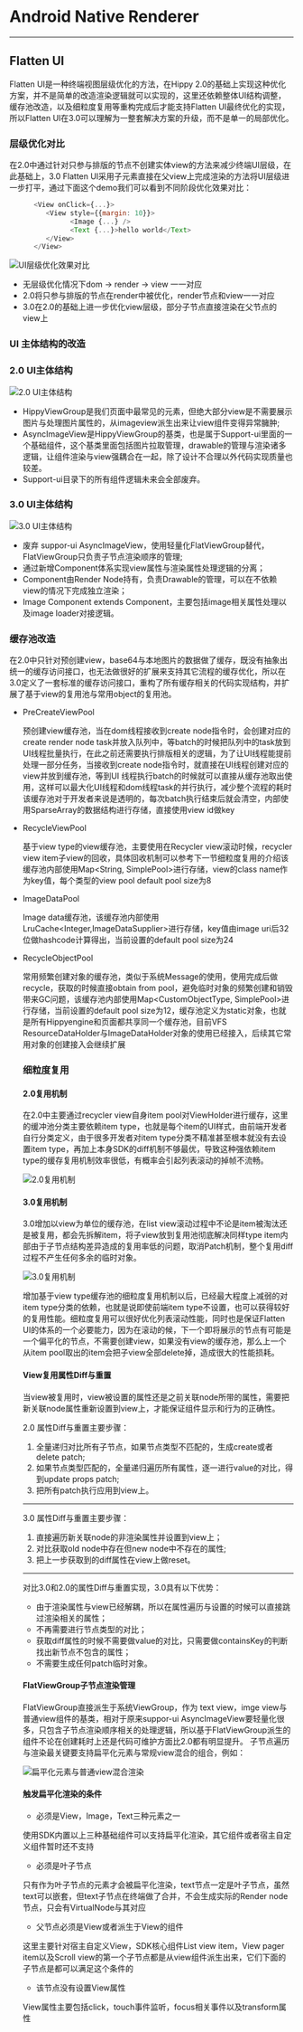 # Android Native Renderer

---

## Flatten UI

  Flatten UI是一种终端视图层级优化的方法，在Hippy 2.0的基础上实现这种优化方案，并不是简单的改造渲染逻辑就可以实现的，这里还依赖整体UI结构调整，缓存池改造，以及细粒度复用等重构完成后才能支持Flatten UI最终优化的实现，所以Flatten UI在3.0可以理解为一整套解决方案的升级，而不是单一的局部优化。

### 层级优化对比

  在2.0中通过针对只参与排版的节点不创建实体view的方法来减少终端UI层级，在此基础上，3.0 Flatten UI采用子元素直接在父view上完成渲染的方法将UI层级进一步打平，通过下面这个demo我们可以看到不同阶段优化效果对比：

```js
      <View onClick={...}>
         <View style={{margin: 10}}> 
               <Image {...} />
               <Text {...}>hello world</Text>
         </View>
      </View>
```

  ![UI层级优化效果对比](../assets/img/flatten-ui-1.png)

- 无层级优化情况下dom  -> render -> view 一一对应
- 2.0将只参与排版的节点在render中被优化，render节点和view一一对应
- 3.0在2.0的基础上进一步优化view层级，部分子节点直接渲染在父节点的view上

### UI 主体结构的改造

### 2.0 UI主体结构

  ![2.0 UI主体结构](../assets/img/flatten-ui-2.png)

- HippyViewGroup是我们页面中最常见的元素，但绝大部分view是不需要展示图片与处理图片属性的，从imageview派生出来让view组件变得异常臃肿;
- AsyncImageView是HippyViewGroup的基类，也是属于Support-ui里面的一个基础组件，这个基类里面包括图片拉取管理，drawable的管理与渲染诸多逻辑，让组件渲染与view强耦合在一起，除了设计不合理以外代码实现质量也较差。
- Support-ui目录下的所有组件逻辑未来会全部废弃。

### 3.0 UI主体结构

  ![3.0 UI主体结构](../assets/img/flatten-ui-3.png)

- 废弃 suppor-ui AsyncImageView，使用轻量化FlatViewGroup替代，FlatViewGroup只负责子节点渲染顺序的管理;
- 通过新增Component体系实现view属性与渲染属性处理逻辑的分离；
- Component由Render Node持有，负责Drawable的管理，可以在不依赖view的情况下完成独立渲染；
- Image Component extends Component，主要包括image相关属性处理以及image loader对接逻辑。

### 缓存池改造

在2.0中只针对预创建view，base64与本地图片的数据做了缓存，既没有抽象出统一的缓存访问接口，也无法做很好的扩展来支持其它流程的缓存优化，所以在3.0定义了一套标准的缓存访问接口，重构了所有缓存相关的代码实现结构，并扩展了基于view的复用池与常用object的复用池。

- PreCreateViewPool

   预创建view缓存池，当在dom线程接收到create node指令时，会创建对应的create  render node task并放入队列中，等batch的时候把队列中的task放到UI线程批量执行，在此之前还需要执行排版相关的逻辑，为了让UI线程能提前处理一部分任务，当接收到create node指令时，就直接在UI线程创建对应的view并放到缓存池，等到UI 线程执行batch的时候就可以直接从缓存池取出使用，这样可以最大化UI线程和dom线程task的并行执行，减少整个流程的耗时该缓存池对于开发者来说是透明的，每次batch执行结束后就会清空，内部使用SparseArray<View>的数据结构进行存储，直接使用view id做key

- RecycleViewPool

   基于view type的view缓存池，主要使用在Recycler view滚动时候，recycler view item子view的回收，具体回收机制可以参考下一节细粒度复用的介绍该缓存池内部使用Map<String, SimplePool<View>>进行存储，view的class name作为key值，每个类型的view pool default pool size为8

- ImageDataPool

   Image data缓存池，该缓存池内部使用LruCache<Integer,ImageDataSupplier>进行存储，key值由image uri后32位做hashcode计算得出，当前设置的default pool size为24

- RecycleObjectPool

   常用频繁创建对象的缓存池，类似于系统Message的使用，使用完成后做recycle，获取的时候直接obtain from pool，避免临时对象的频繁创建和销毁带来GC问题，该缓存池内部使用Map<CustomObjectType, SimplePool<Object>>进行存储，当前设置的default pool size为12，缓存池定义为static对象，也就是所有Hippyengine和页面都共享同一个缓存池，目前VFS ResourceDataHolder与ImageDataHolder对象的使用已经接入，后续其它常用对象的创建接入会继续扩展

### 细粒度复用

#### 2.0复用机制

   在2.0中主要通过recycler view自身item pool对ViewHolder进行缓存，这里的缓冲池分类主要依赖item type，也就是每个item的UI样式，由前端开发者自行分类定义，由于很多开发者对item type分类不精准甚至根本就没有去设置item type，再加上本身SDK的diff机制不够最优，导致这种强依赖item type的缓存复用机制效率很低，有概率会引起列表滚动的掉帧不流畅。

   ![2.0复用机制](../assets/img/flatten-ui-4.png)

#### 3.0复用机制

   3.0增加以view为单位的缓存池，在list view滚动过程中不论是item被淘汰还是被复用，都会先拆解item，将子view放到复用池彻底解决同样type item内部由于子节点结构差异造成的复用率低的问题，取消Patch机制，整个复用diff过程不产生任何多余的临时对象。

   ![3.0复用机制](../assets/img/flatten-ui-5.png)

   增加基于view type缓存池的细粒度复用机制以后，已经最大程度上减弱的对item type分类的依赖，也就是说即使前端item type不设置，也可以获得较好的复用性能。细粒度复用可以很好优化列表滚动性能，同时也是保证Flatten UI的体系的一个必要能力，因为在滚动的候，下一个即将展示的节点有可能是一个偏平化的节点，不需要创建view，如果没有view的缓存池，那么上一个从item pool取出的item会把子view全部delete掉，造成很大的性能损耗。

#### View复用属性Diff与重置

   当view被复用时，view被设置的属性还是之前关联node所带的属性，需要把新关联node属性重新设置到view上，才能保证组件显示和行为的正确性。

2.0 属性Diff与重置主要步骤：

1. 全量递归对比所有子节点，如果节点类型不匹配的，生成create或者delete patch;
2. 如果节点类型匹配的，全量递归遍历所有属性，逐一进行value的对比，得到update props patch;
3. 把所有patch执行应用到view上。

---

3.0 属性Diff与重置主要步骤：

1. 直接遍历新关联node的非渲染属性并设置到view上；
2. 对比获取old node中存在但new node中不存在的属性;
3. 把上一步获取到的diff属性在view上做reset。

---

对比3.0和2.0的属性Diff与重置实现，3.0具有以下优势：

- 由于渲染属性与view已经解耦，所以在属性遍历与设置的时候可以直接跳过渲染相关的属性；
- 不再需要进行节点类型的对比；
- 获取diff属性的时候不需要做value的对比，只需要做containsKey的判断找出新节点不包含的属性；
- 不需要生成任何patch临时对象。

#### FlatViewGroup子节点渲染管理

FlatViewGroup直接派生于系统ViewGroup，作为 text view，imge view与普通view组件的基类，相对于原来suppor-ui AsyncImageView要轻量化很多，只包含子节点渲染顺序相关的处理逻辑，所以基于FlatViewGroup派生的组件不论在创建耗时上还是代码可维护方面比2.0都有明显提升。
子节点遍历与渲染最关键要支持扁平化元素与常规view混合的组合，例如：

![扁平化元素与普通view混合渲染](../assets/img/flatten-ui-6.png)

#### 触发扁平化渲染的条件

- 必须是View，Image，Text三种元素之一
  
使用SDK内置以上三种基础组件可以支持扁平化渲染，其它组件或者宿主自定义组件暂时还不支持

- 必须是叶子节点
  
只有作为叶子节点的元素才会被扁平化渲染，text节点一定是叶子节点，虽然text可以嵌套，但text子节点在终端做了合并，不会生成实际的Render node节点，只会有VirtualNode与其对应

- 父节点必须是View或者派生于View的组件

这里主要针对宿主自定义View，SDK核心组件List view item，View pager item以及Scroll view的第一个子节点都是从view组件派生出来，它们下面的子节点是都可以满足这个条件的

- 该节点没有设置View属性
  
View属性主要包括click，touch事件监听，focus相关事件以及transform属性
